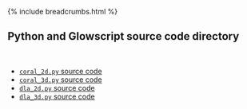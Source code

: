 {% include breadcrumbs.html %}

## Python and Glowscript source code directory
<div class="header_line"><br/></div>

- [`coral_2d.py` source code](coral_2d.html)
- [`coral_3d.py` source code](coral_3d.html)
- [`dla_2d.py` source code](dla_2d.py)
- [`dla_3d.py` source code](dla_3d.py)
